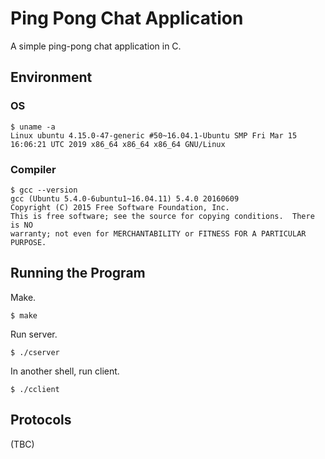 # Ping Pong Chat Application

A simple ping-pong chat application in C.

## Environment

### OS

```
$ uname -a
Linux ubuntu 4.15.0-47-generic #50~16.04.1-Ubuntu SMP Fri Mar 15 16:06:21 UTC 2019 x86_64 x86_64 x86_64 GNU/Linux
```

### Compiler

```
$ gcc --version
gcc (Ubuntu 5.4.0-6ubuntu1~16.04.11) 5.4.0 20160609
Copyright (C) 2015 Free Software Foundation, Inc.
This is free software; see the source for copying conditions.  There is NO
warranty; not even for MERCHANTABILITY or FITNESS FOR A PARTICULAR PURPOSE.
```

## Running the Program

Make.

```
$ make
```

Run server.

```
$ ./cserver
```

In another shell, run client.

```
$ ./cclient
```

## Protocols

(TBC)
